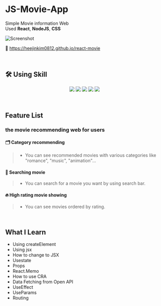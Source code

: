 # JS-Movie-App

Simple Movie information Web  
Used **React**, **NodeJS**, **CSS**

![Screenshot](https://user-images.githubusercontent.com/71063574/153762601-5352db8b-890a-4eb3-8134-95bf03fbce24.jpg)

🔗 https://heejinkim0812.github.io/react-movie

</br>

## 🛠 Using Skill

<p align='center'>
    <img src="https://img.shields.io/badge/React-^17.0.2-blue?logo=React"/>
    <img src="https://img.shields.io/badge/node.js-v16.13.2-green?logo=Node.js"/>
    <img src="https://img.shields.io/badge/recoil-v^0.5.2-aaa?logo=Coil"/>
    <img src="https://img.shields.io/badge/react_dom-^17.0.2-blueviolet?logo=ReactOS"/>
    <img src="https://img.shields.io/badge/react_router_dom-^6.2.1-critical?logo=React Table"/>
</p>

</br>

## Feature List

### the movie recommending web for users

#### 🗂 Category recommending

> - You can see recommended movies with various categories like "romance", "music", "animation"...

#### 🔎 Searching movie

> - You can search for a movie you want by using search bar.

#### 🔥 High rating movie showing

> - You can see movies ordered by rating.

</br>   
 
## What I Learn
- Using createElement
- Using jsx
- How to change to JSX
- Usestate
- Props
- React.Memo
- How to use CRA
- Data Fetching from Open API
- UseEffect
- UseParams
- Routing
